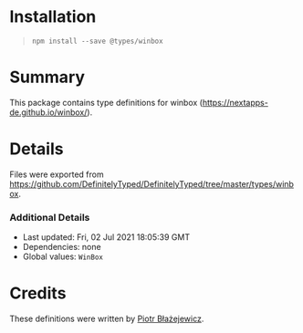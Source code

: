# Installation
> `npm install --save @types/winbox`

# Summary
This package contains type definitions for winbox (https://nextapps-de.github.io/winbox/).

# Details
Files were exported from https://github.com/DefinitelyTyped/DefinitelyTyped/tree/master/types/winbox.

### Additional Details
 * Last updated: Fri, 02 Jul 2021 18:05:39 GMT
 * Dependencies: none
 * Global values: `WinBox`

# Credits
These definitions were written by [Piotr Błażejewicz](https://github.com/peterblazejewicz).
